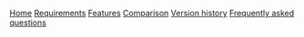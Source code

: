 <!-- <div class="side-menu_title">
## Navigation
</div> -->

[Home](?page=home)
[Requirements](?page=requirements)
[Features](?page=features)
[Comparison](?page=comparison)
[Version history](?page=version-history)
[Frequently asked questions](?page=frequently-asked-questions)
